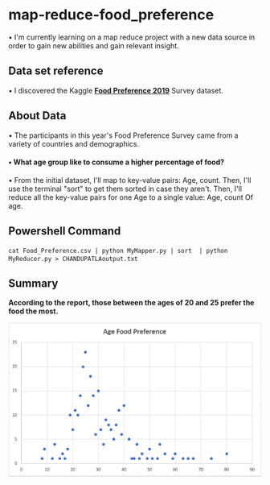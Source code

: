 # map-reduce-food_preference

• I'm currently learning on a map reduce project with a new data source in order to gain new abilities and gain relevant insight.

## Data set reference

• I discovered the Kaggle  [**Food Preference 2019**](https://www.kaggle.com/vijayashreer/food-preferences) Survey dataset. </br>

## About Data
• The participants in this year's Food Preference Survey came from a variety of countries and demographics.

#### • What age group like to consume a higher percentage of food?

• From the initial dataset, I'll map to key-value pairs: Age, count. Then, I'll use the terminal "sort" to get them sorted in case they aren't. Then, I'll reduce all the key-value pairs for one Age to a single value: Age, count Of age.

## Powershell Command

```
cat Food_Preference.csv | python MyMapper.py | sort  | python MyReducer.py > CHANDUPATLAoutput.txt
```
## Summary
**According to the report, those between the ages of 20 and 25 prefer the food the most.** </br>


![Scatter](/image/Capture.PNG)
